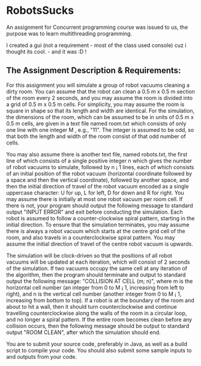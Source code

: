 # RobotsSucks
An assignment for Concurrent programming course was issued to us, the purpose was to learn multithreading programming.

I created a gui (not a requirement - most of the class used console) cuz i thought its cool. - and it was :D !

## The Assignment Description & Requirements:

For this assignment you will simulate a group of robot vacuums cleaning a dirty room. You can assume that
the robot can clean a 0.5 m x 0.5 m section of the room every 2 seconds, and you may assume the room is
divided into a grid of 0.5 m x 0.5 m cells. For simplicity, you may assume the room is square in shape so
that its length and width are identical.
For the simulation, the dimensions of the room, which can be assumed to be in units of 0.5 m x 0.5 m cells,
are given in a text file named room.txt which consists of only one line with one integer M , e.g., "11". The
integer is assumed to be odd, so that both the length and width of the room consist of that odd number of
cells.

You may also assume there is another text file, named robots.txt, the first line of which consists of a single
positive integer n which gives the number of robot vacuums to simulate, followed by n ¡ 1 lines, each of which
consists of an initial position of the robot vacuum (horizontal coordinate followed by a space and then the
vertical coordinate), followed by another space, and then the initial direction of travel of the robot vacuum
encoded as a single uppercase character: U for up, L for left, D for down and R for right. You may assume
there is initially at most one robot vacuum per room cell. If there is not, your program should output the
following message to standard output "INPUT ERROR" and exit before conducting the simulation.
Each robot is assumed to follow a counter-clockwise spiral pattern, starting in the initial direction. To ensure
that the simulation terminates, you may assume there is always a robot vacuum which starts at the centre
grid cell of the room, and also travels in a counterclockwise spiral pattern. You may assume the initial
direction of travel of the centre robot vacuum is upwards.

The simulation will be clock-driven so that the positions of all robot vacuums will be updated at each
iteration, which will consist of 2 seconds of the simulation. If two vacuums occupy the same cell at any
iteration of the algorithm, then the program should terminate and output to standard output the following
message: "COLLISION AT CELL (m; n)", where m is the horizontal cell number (an integer from 0 to M ¡ 1,
increasing from left to right), and n is the vertical cell number (another integer from 0 to M ¡ 1, increasing
from bottom to top). If a robot is at the boundary of the room and about to hit a wall, then it should turn
counterclockwise and continue travelling counterclockwise along the walls of the room in a circular loop, and
no longer a spiral pattern. If the entire room becomes clean before any collision occurs, then the following
message should be output to standard output "ROOM CLEAN", after which the simulation should end.

You are to submit your source code, preferably in Java, as well as a build script to compile your code. You
should also submit some sample inputs to and outputs from your code.
